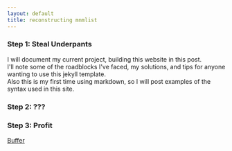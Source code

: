 ```yaml
---
layout: default
title: reconstructing mnmlist
---
```


### Step 1: Steal Underpants

I will document my current project, building this website in this post.  
I'll note some of the roadblocks I've faced, my solutions, and tips for anyone wanting to use this jekyll template.  
Also this is my first time using markdown, so I will post examples of the syntax used in this site.  

### Step 2: ???

### Step 3: Profit

<a href="http://bufferapp.com/add" class="buffer-add-button" data-count="vertical" data-via="sconzen" >Buffer</a><script type="text/javascript" src="http://static.bufferapp.com/js/button.js"></script>